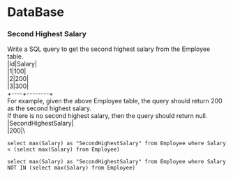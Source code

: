 # DataBase

### Second Highest Salary
Write a SQL query to get the second highest salary from the Employee table.\
|Id|Salary|\
|1|100|\
|2|200|\
|3|300|\
+----+--------+\
For example, given the above Employee table, the query should return 200 as the second highest salary.\
If there is no second highest salary, then the query should return null.\
|SecondHighestSalary|\
|200|\
```
select max(Salary) as "SecondHighestSalary" from Employee where Salary < (select max(Salary) from Employee)
```
```
select max(Salary) as "SecondHighestSalary" from Employee where Salary NOT IN (select max(Salary) from Employee)
```
